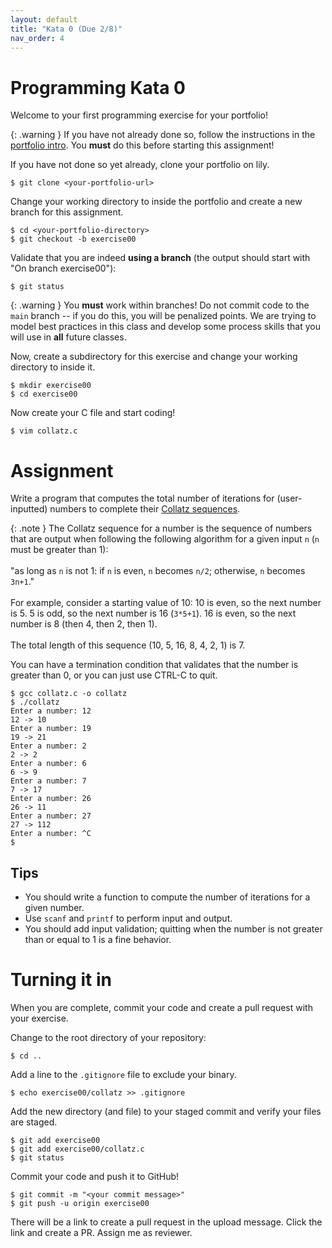 ```yaml
---
layout: default
title: "Kata 0 (Due 2/8)"
nav_order: 4
---
```


# Programming Kata 0

Welcome to your first programming exercise for your portfolio!

{: .warning }
If you have not already done so, follow the instructions in the [portfolio
intro](/homework/portfolio_intro). You **must** do this before starting this
assignment!

If you have not done so yet already, clone your portfolio on lily. 

```
$ git clone <your-portfolio-url>
```

Change your working directory to inside the portfolio and create a new branch
for this assignment.

```
$ cd <your-portfolio-directory>
$ git checkout -b exercise00
```

Validate that you are indeed **using a branch** (the output should start with
"On branch exercise00"):

```
$ git status
```

{: .warning }
You __must__ work within branches! Do not commit code to the `main` branch -- if
you do this, you will be penalized points. We are trying to model best practices
in this class and develop some process skills that you will use in __all__
future classes.

Now, create a subdirectory for this exercise and change your working directory
to inside it.

```
$ mkdir exercise00
$ cd exercise00
```

Now create your C file and start coding!

```
$ vim collatz.c
```

# Assignment

Write a program that computes the total number of iterations for (user-inputted)
numbers to complete their [Collatz
sequences](https://en.wikipedia.org/wiki/Collatz_conjecture).

{: .note }
The Collatz sequence for a number is the sequence of numbers that are output
when following the following algorithm for a given input `n` (`n` must be
greater than 1):<br/><br/>"as long as `n` is not 1: if `n` is even, `n` becomes `n/2`;
otherwise, `n` becomes `3n+1`."<br/><br/>For example, consider a starting value of
10: 10 is even, so the next number is 5. 5 is odd, so the next number is 16
(`3*5+1`). 16 is even, so the next number is 8 (then 4, then 2, then
1).<br/><br/>The
total length of this sequence (10, 5, 16, 8, 4, 2, 1) is 7.

You can have a termination condition that validates that the number is greater
than 0, or you can just use CTRL-C to quit.

```
$ gcc collatz.c -o collatz
$ ./collatz
Enter a number: 12
12 -> 10
Enter a number: 19
19 -> 21
Enter a number: 2
2 -> 2
Enter a number: 6
6 -> 9
Enter a number: 7
7 -> 17
Enter a number: 26
26 -> 11
Enter a number: 27
27 -> 112
Enter a number: ^C
$
``` 

## Tips

* You should write a function to compute the number of iterations for a given
  number.
* Use `scanf` and `printf` to perform input and output.
* You should add input validation; quitting when the number is not greater than
  or equal to 1 is a fine behavior.

# Turning it in

When you are complete, commit your code and create a pull request with your
exercise. 

Change to the root directory of your repository:

```
$ cd ..                 
```

Add a line to the `.gitignore` file to exclude your binary.

```
$ echo exercise00/collatz >> .gitignore
```

Add the new directory (and file) to your staged commit and verify your files 
are staged.

```
$ git add exercise00   
$ git add exercise00/collatz.c
$ git status
```

Commit your code and push it to GitHub!

```
$ git commit -m "<your commit message>"
$ git push -u origin exercise00
```

There will be a link to create a pull request in the upload message. Click the
link and create a PR. Assign me as reviewer.
